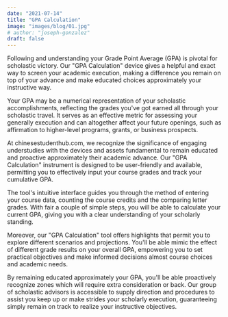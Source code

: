 ```yaml
---
date: "2021-07-14"
title: "GPA Calculation"
image: "images/blog/01.jpg"
# author: "joseph-gonzalez"
draft: false
---
```


Following and understanding your Grade Point Average (GPA) is pivotal for scholastic victory. Our "GPA Calculation" device gives a helpful and exact way to screen your academic execution, making a difference you remain on top of your advance and make educated choices approximately your instructive way.

Your GPA may be a numerical representation of your scholastic accomplishments, reflecting the grades you've got earned all through your scholastic travel. It serves as an effective metric for assessing your generally execution and can altogether affect your future openings, such as affirmation to higher-level programs, grants, or business prospects.

At chinesestudenthub.com, we recognize the significance of engaging understudies with the devices and assets fundamental to remain educated and proactive approximately their academic advance. Our "GPA Calculation" instrument is designed to be user-friendly and available, permitting you to effectively input your course grades and track your cumulative GPA.

The tool's intuitive interface guides you through the method of entering your course data, counting the course credits and the comparing letter grades. With fair a couple of simple steps, you will be able to calculate your current GPA, giving you with a clear understanding of your scholarly standing.

Moreover, our "GPA Calculation" tool offers highlights that permit you to explore different scenarios and projections. You'll be able mimic the effect of different grade results on your overall GPA, empowering you to set practical objectives and make informed decisions almost course choices and academic needs.

By remaining educated approximately your GPA, you'll be able proactively recognize zones which will require extra consideration or back. Our group of scholastic advisors is accessible to supply direction and procedures to assist you keep up or make strides your scholarly execution, guaranteeing simply remain on track to realize your instructive objectives.